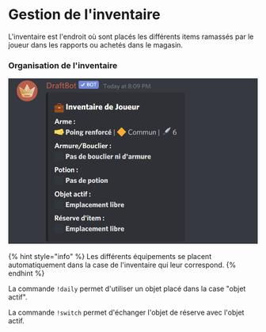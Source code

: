 # Gestion de l'inventaire

L'inventaire est l'endroit où sont placés les différents items ramassés par le joueur dans les rapports ou achetés dans le magasin.

### Organisation de l'inventaire 

![l&apos;inventaire d&apos;un joueur qui vient de commencer l&apos;aventure](../.gitbook/assets/image%20%289%29.png)

{% hint style="info" %}
Les différents équipements se placent automatiquement dans la case de l'inventaire qui leur correspond.
{% endhint %}

La commande `!daily` permet d'utiliser un objet placé dans la case "objet actif". 

La commande `!switch` permet d'échanger l'objet de réserve avec l'objet actif.

